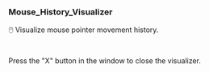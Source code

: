 ### Mouse_History_Visualizer

🖱️ Visualize mouse pointer movement history.

#

Press the "X" button in the window to close the visualizer.
